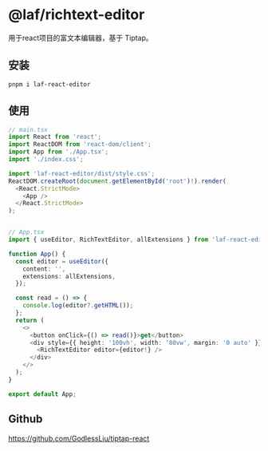 # @laf/richtext-editor
用于react项目的富文本编辑器，基于 Tiptap。

## 安装
`pnpm i laf-react-editor`

## 使用
```typescript
// main.tsx
import React from 'react';
import ReactDOM from 'react-dom/client';
import App from './App.tsx';
import './index.css';

import 'laf-react-editor/dist/style.css';
ReactDOM.createRoot(document.getElementById('root')!).render(
  <React.StrictMode>
    <App />
  </React.StrictMode>
);


// App.tsx
import { useEditor, RichTextEditor, allExtensions } from 'laf-react-editor';

function App() {
  const editor = useEditor({
    content: '',
    extensions: allExtensions,
  });

  const read = () => {
    console.log(editor?.getHTML());
  };
  return (
    <>
      <button onClick={() => read()}>get</button>
      <div style={{ height: '100vh', width: '80vw', margin: '0 auto' }}>
        <RichTextEditor editor={editor!} />
      </div>
    </>
  );
}

export default App;
```


## Github
https://github.com/GodlessLiu/tiptap-react